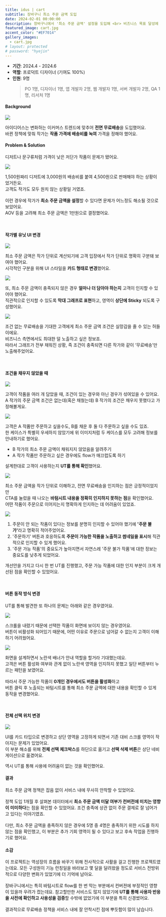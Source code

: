```yaml
---
title: idus | cart
subtitle: 장바구니 최소 주문 금액 도입
date: 2024-02-01 00:00:00
description: 장바구니에서 '최소 주문 금액' 설정을 도입해 <br> 비즈니스 목표 달성에 기여한 프로젝트예요.
featured_image: cart.jpg
accent_color: "#EF7014"
gallery_images:
  - cart.jpg
# layout: protected
# password: "hyejin"
---
```


- **기간**: 2024.4 - 2024.6
- **역할**: 프로덕트 디자이너 (기여도 100%)
- **인원**: 9명
  > PO 1명, 디자이너 1명, 앱 개발자 2명, 웹 개발자 1명, 서버 개발자 2명, QA 1명, 리서처 1명

#### Background

![](/images/projects/12_cart/01.jpg)

아이디어스는 변화하는 이커머스 트렌드에 맞추어 <b>전면 무료배송</b>을 도입했어요.
<br>
바뀐 정책에 맞춰 작가는 <b>작품 가격에 배송비를 녹여</b> 가격을 정해야 했어요.


#### Problem & Solution

디저트나 문구류처럼 가격이 낮은 저단가 작품이 문제가 됐어요.<br>

![](/images/projects/12_cart/02.jpg)

1,500원짜리 디저트에 3,000원의 배송비를 붙여 4,500원으로 판매해야 하는 상황이었거든요.
<br>
고객도 작가도 모두 원치 않는 상황일 거였죠. <br>
<br>
이런 경우에 작가가 <b>최소 주문 금액을 설정</b>할 수 있다면 문제가 어느정도 해소될 것으로 보았어요.
<br> 
AOV 등을 고려해 최소 주문 금액은 1만원으로 결정했어요.
<!-- 왜 1만원이었는지 이유 기술하면 좋을 듯 -->


<!-- #### 리서치 넣을 내용이 있나.. -->

<!-- 목표하는 바를 넣어줘도 좋을듯?! 컨버전에 부정적인 영향이 없도록한다.. 등 -->

<br>

#### 작가별 유닛 UI 변경

![](/images/projects/12_cart/03.jpg)

최소 주문 금액은 작가 단위로 계산되기에 고객 입장에서 작가 단위로 명확히 구분돼 보여야 했어요. <br>시각적인 구분을 위해 UI 스타일을 <b>카드 형태로 변경</b>했어요.

![](/images/projects/12_cart/04.gif)

또, 최소 주문 금액이 충족되지 않은 경우 <b>얼마나 더 담아야 하는지</b> 고객이 인지할 수 있어야 했어요. <br>직관적으로 인지할 수 있도록 <b>막대 그래프로 표현</b>하고, 영역이 <b>상단에 Sticky</b> 되도록 구성했어요.

![](/images/projects/12_cart/05.jpg)

조건 없는 무료배송을 기대한 고객에게 최소 주문 금액 조건은 실망감을 줄 수 있는 허들이에요. <br> 비즈니스 측면에서도 최대한 덜 노출하고 싶은 정보죠. <br>따라서 그래프가 전부 채워진 상황, 즉 조건이 충족되면 다른 작가와 같이 ‘무료배송’만 노출해주었어요.

<br>

#### 조건을 채우지 않았을 때

![](/images/projects/12_cart/06.jpg)

고객이 작품을 여러 개 담았을 때, 조건이 있는 경우와 아닌 경우가 섞여있을 수 있어요. <br>
A 작가의 주문 금액 조건은 없는데(혹은 채웠는데) B 작가의 조건은 채우지 못했다고 가정해볼게요.

![](/images/projects/12_cart/07.jpg)

고객은 A 작품만 주문하고 싶을수도, B를 채운 후 둘 다 주문하고 싶을 수도 있죠. <br>
한 케이스가 특별히 우세하지 않았기에 위 이미지처럼 두 케이스를 모두 고려해 정보를 안내하기로 했어요.

- B 작가의 최소 주문 금액이 채워지지 않았음을 알려주기
- A 작가 작품만 주문하고 싶은 경우에도 flow가 매끄럽도록 하기

설계한대로 고객이 사용하는지 <b>UT를 통해 확인</b>했어요.<br>

![](/images/projects/12_cart/08.jpg)


최소 주문 금액을 작가 단위로 이해하고, 전면 무료배송을 인지하는 점은 긍정적이었지만 <br>
CTA를 눌렀을 때 나오는 <b>바텀시트 내용을 정확히 인지하지 못하는 점</b>을 확인했어요.
<br>
어떤 작품이 주문으로 이어지는지 명확하게 인지하는 데 어려움이 있었죠.
<br>

![](/images/projects/12_cart/09.jpg)

1. 주문이 안 되는 작품이 있다는 정보를 분명히 인지할 수 있어야 했기에 <b>'주문 불가'</b>라고 명확히 적어주었어요.
2. '주문하기' 버튼과 호응하도록 <b>주문이 가능한 작품을 노출하고 썸네일을 표시</b>해 직관적으로 인지할 수 있게 했어요.
3. '주문 가능 작품'의 중요도가 높아지면서 자연스레 '주문 불가 작품'에 대한 정보는  중요도를 낮추게 되었어요.

개선안을 가지고 다시 한 번 UT를 진행했고, 주문 가능 작품에 대한 인지 부분이 크게 개선된 점을 확인할 수 있었어요.

<br>

#### 버튼 동작 방식 변경
UT를 통해 발견한 또 하나의 문제는 아래와 같은 경우였어요.

![](/images/projects/12_cart/10.jpg)

스크롤을 내렸기 때문에 선택한 작품이 화면에 보이지 않는 경우였어요.<br>
버튼이 비활성화 되어있기 때문에, 어떤 이유로 주문으로 넘어갈 수 없는지 고객이 이해하기 어려웠어요. <br>

![](/images/projects/12_cart/11.jpg)

화면을 설계하면서 노란색 배너가 안내 역할을 할거라 기대했는데요.<br>
고객은 버튼 활성화 여부와 관계 없이 노란색 영역을 인지하지 못했고 일단 버튼부터 누르는 패턴을 보였어요. <br>
<br>
따라서 주문 가능한 작품이 <b>0개인 경우에서도 버튼을 활성화</b>하고 <br>
버튼 클릭 후 노출되는 바텀시트를 통해 최소 주문 금액에 대한 내용을 확인할 수 있게 동작을 변경했어요.

<br>

#### 전체 선택 위치 변경

![](/images/projects/12_cart/12.jpg)

UI를 카드 타입으로 변경하고 상단 영역을 고정하게 되면서 기존 대비 스크롤 영역이 작아지는 문제가 있었어요.<br> 이 부분 해소를 위해 <b>전체 선택 체크박스</b>를 하단으로 옮기고 <b>선택 삭제 버튼</b>은 상단 네비게이션으로 옮겼어요.

역시 UT를 통해 사용에 어려움이 없는 것을 확인했어요.


#### 결과

최소 주문 금액 정책은 잡음 없이 서비스 내에 무사히 안착할 수 있었어요.
<br><br>
정책 도입 1개월 후 살펴본 데이터에서 <b>최소 주문 금액 미달 여부가 컨버전에 미치는 영향이 미미하다</b>는 점을 확인할 수 있었어요. 조건 충족에 상관 없이 주문 결제로 잘 넘어가고 있다는 이야기였죠.
<br><br>
다만, 최소 주문 금액을 충족하지 않은 경우에 5명 중 4명은 충족하기 위한 시도를 하지 않는 점을 확인했고, 이 부분은 추가 기회 영역이 될 수 있다고 보고 후속 작업을 진행하기로 했어요.

#### 소감

이 프로젝트는 역성장의 흐름을 바꾸기 위해 전사적으로 사활을 걸고 진행한 프로젝트였는데요. 모든 구성원이 기능 런칭일을 바라보고 몇 달을 달려왔을 정도로 서비스 전방위적으로 다양한 변화가 있었기에 더 기억에 남아요.
<br>
<br>
장바구니에서는 특히 바텀시트로 flow를 한 번 막는 부분에서 컨버젼에 부정적인 영향이 있을까 우려가 컸는데요. 참고할만한 서비스도 많지 않았기에 <b>UT를 통해 사용자 반응을 사전에 확인하고 사용성을 검증</b>할 수밖에 없었기에 이 부분을 특히 신경썼어요. 
<br>
<br>
결과적으로 무료배송 정책을 서비스 내에 잘 안착시킨 점에 뿌듯함이 많이 남습니다.



